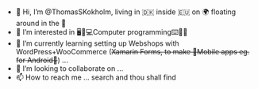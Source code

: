 - 👋 Hi, I’m @ThomasSKokholm, living in 🇩🇰 inside 🇪🇺 on 🌍 floating around in the 🌌
- 👀 I’m interested in 🖥️🐧💻Computer programming⌨️👨‍💻
- 🌱 I’m currently learning setting up Webshops with WordPress+WooCommerce (~~Xamarin Forms, to make 📱Mobile apps eg. for Android📱~~)
...
- 💞️ I’m looking to collaborate on ...
- 📫 How to reach me ... search and thou shall find

<!---
ThomasSKokholm/ThomasSKokholm is a ✨ special ✨ repository because its `README.md` (this file) appears on your GitHub profile.
You can click the Preview link to take a look at your changes.
--->
